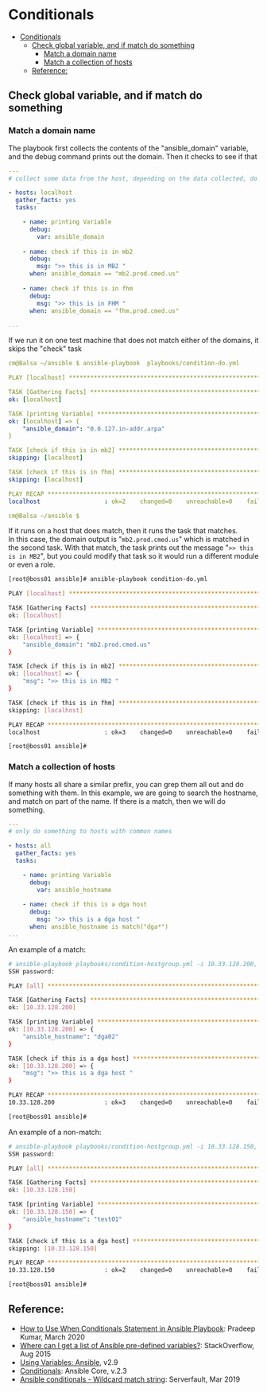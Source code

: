 # Conditionals

- [Conditionals](#conditionals)
  - [Check global variable, and if match do something](#check-global-variable-and-if-match-do-something)
    - [Match a domain name](#match-a-domain-name)
    - [Match a collection of hosts](#match-a-collection-of-hosts)
  - [Reference:](#reference)

## Check global variable, and if match do something

### Match a domain name

The playbook first collects the contents of the "ansible_domain" variable, and the debug command prints out the domain.  Then it checks to see if that 
```yml
---
# collect some data from the host, depending on the data collected, do something. 

- hosts: localhost
  gather_facts: yes
  tasks: 

    - name: printing Variable
      debug: 
        var: ansible_domain
    
    - name: check if this is in mb2
      debug: 
        msg: ">> this is in MB2 "
      when: ansible_domain == "mb2.prod.cmed.us"
    
    - name: check if this is in fhm
      debug: 
        msg: ">> this is in FHM "
      when: ansible_domain == "fhm.prod.cmed.us"

...
```
If we run it on one test machine that does not match either of the domains, it skips the "check" task
```yml
cm@Balsa ~/ansible $ ansible-playbook  playbooks/condition-do.yml

PLAY [localhost] ************************************************************************************

TASK [Gathering Facts] ******************************************************************************
ok: [localhost]

TASK [printing Variable] ****************************************************************************
ok: [localhost] => {
    "ansible_domain": "0.0.127.in-addr.arpa"
}

TASK [check if this is in mb2] **********************************************************************
skipping: [localhost]

TASK [check if this is in fhm] **********************************************************************
skipping: [localhost]

PLAY RECAP ******************************************************************************************
localhost                  : ok=2    changed=0    unreachable=0    failed=0    skipped=2    rescued=0    ignored=0

cm@Balsa ~/ansible $ 
```
If it runs on a host that does match, then it runs the task that matches.  
In this case, the domain output is "`mb2.prod.cmed.us`" which is matched in the second task.  With that match, the task prints out the message "`>> this is in MB2`", but you could modify that task so it would run a different module or even a role.  
```bash
[root@boss01 ansible]# ansible-playbook condition-do.yml

PLAY [localhost] ****************************************************************************************************************

TASK [Gathering Facts] **********************************************************************************************************
ok: [localhost]

TASK [printing Variable] ********************************************************************************************************
ok: [localhost] => {
    "ansible_domain": "mb2.prod.cmed.us"
}

TASK [check if this is in mb2] **************************************************************************************************
ok: [localhost] => {
    "msg": ">> this is in MB2 "
}

TASK [check if this is in fhm] **************************************************************************************************
skipping: [localhost]

PLAY RECAP **********************************************************************************************************************
localhost                  : ok=3    changed=0    unreachable=0    failed=0    skipped=1    rescued=0    ignored=0

[root@boss01 ansible]#
```

### Match a collection of hosts
If many hosts all share a similar prefix, you can grep them all out and do something with them.  In this example, we are going to search the hostname, and match on part of the name.  If there is a match, then we will do something.  
```yml
---
# only do something to hosts with common names

- hosts: all
  gather_facts: yes
  tasks: 

    - name: printing Variable
      debug: 
        var: ansible_hostname
    
    - name: check if this is a dga host
      debug: 
        msg: ">> this is a dga host "
      when: ansible_hostname is match("dga*")
...
```

An example of a match: 
```bash
# ansible-playbook playbooks/condition-hostgroup.yml -i 10.33.128.200, --user root --ask-pass
SSH password:

PLAY [all] ****************************************************************************************************************************************************

TASK [Gathering Facts] ****************************************************************************************************************************************
ok: [10.33.128.200]

TASK [printing Variable] **************************************************************************************************************************************
ok: [10.33.128.200] => {
    "ansible_hostname": "dga02"
}

TASK [check if this is a dga host] ****************************************************************************************************************************
ok: [10.33.128.200] => {
    "msg": ">> this is a dga host "
}

PLAY RECAP ****************************************************************************************************************************************************
10.33.128.200              : ok=3    changed=0    unreachable=0    failed=0    skipped=0    rescued=0    ignored=0

[root@boss01 ansible]#
```

An example of a non-match: 
```bash
# ansible-playbook playbooks/condition-hostgroup.yml -i 10.33.128.150, --user root --ask-pass
SSH password:

PLAY [all] ****************************************************************************************************************************************************

TASK [Gathering Facts] ****************************************************************************************************************************************
ok: [10.33.128.150]

TASK [printing Variable] **************************************************************************************************************************************
ok: [10.33.128.150] => {
    "ansible_hostname": "test01"
}

TASK [check if this is a dga host] ****************************************************************************************************************************
skipping: [10.33.128.150]

PLAY RECAP ****************************************************************************************************************************************************
10.33.128.150              : ok=2    changed=0    unreachable=0    failed=0    skipped=1    rescued=0    ignored=0

[root@boss01 ansible]#
```

## Reference: 
- [How to Use When Conditionals Statement in Ansible Playbook](https://www.linuxtechi.com/use-when-conditions-in-ansible-playbook/): Pradeep Kumar, March 2020
- [Where can I get a list of Ansible pre-defined variables?](https://stackoverflow.com/questions/18839509/where-can-i-get-a-list-of-ansible-pre-defined-variables): StackOverflow, Aug 2015
- [Using Variables: Ansible](https://docs.ansible.com/ansible/latest/user_guide/playbooks_variables.html#magic-variables-and-how-to-access-information-about-other-hosts), v2.9
- [Conditionals](https://docs.ansible.com/ansible/2.3/playbooks_conditionals.html#id5): Ansible Core, v.2.3
- [Ansible conditionals - Wildcard match string](https://serverfault.com/questions/960575/ansible-conditionals-wildcard-match-string): Serverfault, Mar 2019
 


